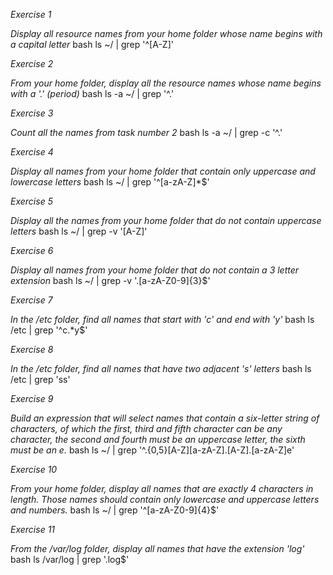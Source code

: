 *Exercise 1*

*Display all resource names from your home folder whose name begins with a capital letter*
bash
ls ~/ | grep '^[A-Z]'


*Exercise 2*

*From your home folder, display all the resource names whose name begins with a '.' (period)*
bash
ls -a ~/ | grep '^\.'


*Exercise 3*

*Count all the names from task number 2*
bash
ls -a ~/ | grep -c '^\.'


*Exercise 4*

*Display all names from your home folder that contain only uppercase and lowercase letters*
bash
ls ~/ | grep '^[a-zA-Z]*$'

*Exercise 5*

*Display all the names from your home folder that do not contain uppercase letters*
bash
ls ~/ | grep -v '[A-Z]'

*Exercise 6*

*Display all names from your home folder that do not contain a 3 letter extension*
bash
ls ~/ | grep -v '\.[a-zA-Z0-9]\{3\}$'

*Exercise 7*

*In the /etc folder, find all names that start with 'c' and end with 'y'*
bash
ls /etc | grep '^c.*y$'

*Exercise 8*

*In the /etc folder, find all names that have two adjacent 's' letters*
bash
ls /etc | grep 'ss'

*Exercise 9*

*Build an expression that will select names that contain a six-letter string of characters, of which the first, third and fifth character can be any character, the second and fourth must be an uppercase letter, the sixth must be an e.*
bash
ls ~/ | grep '^.\{0,5\}[A-Z][a-zA-Z].[A-Z].[a-zA-Z]e'

*Exercise 10*

*From your home folder, display all names that are exactly 4 characters in length. Those names should contain only lowercase and uppercase letters and numbers.*
bash
ls ~/ | grep '^[a-zA-Z0-9]\{4\}$'

*Exercise 11*

*From the /var/log folder, display all names that have the extension 'log'*
bash
ls /var/log | grep '\.log$'
